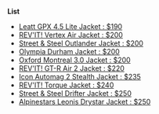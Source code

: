 <!--- https://akirameru.github.io/list/ -->
**List**
- [Leatt GPX 4.5 Lite Jacket : $190](https://www.revzilla.com/motorcycle/leatt-gpx-45-lite-jacket)
- [REV'IT! Vertex Air Jacket : $200](https://www.revzilla.com/motorcycle/revit-vertex-air-jacket)
- [Street & Steel Outlander Jacket : $200](https://www.revzilla.com/motorcycle/street-steel-outlander-jacket)
- [Olympia Durham Jacket : $200](https://www.revzilla.com/motorcycle/olympia-durham-jacket)
- [Oxford Montreal 3.0 Jacket : $200](https://www.revzilla.com/motorcycle/oxford-montreal-30-jacket)
- [REV'IT! GT-R Air 2 Jacket : $220](https://www.revzilla.com/motorcycle/revit-gt-r-air-2-jacket)
- [Icon Automag 2 Stealth Jacket : $235](https://www.revzilla.com/motorcycle/icon-automag-2-stealth-jacket)
- [REV'IT! Torque Jacket : $240](https://www.revzilla.com/motorcycle/revit-torque-jacket)
- [Street & Steel Drifter Jacket : $250](https://www.revzilla.com/motorcycle/street-steel-drifter-jacket)
- [Alpinestars Leonis Drystar Jacket : $250](https://www.revzilla.com/motorcycle/alpinestars-leonis-drystar-jacket)
